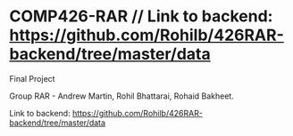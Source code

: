 # COMP426-RAR // Link to backend: https://github.com/Rohilb/426RAR-backend/tree/master/data
Final Project

Group RAR - Andrew Martin, Rohil Bhattarai, Rohaid Bakheet.

Link to backend: https://github.com/Rohilb/426RAR-backend/tree/master/data